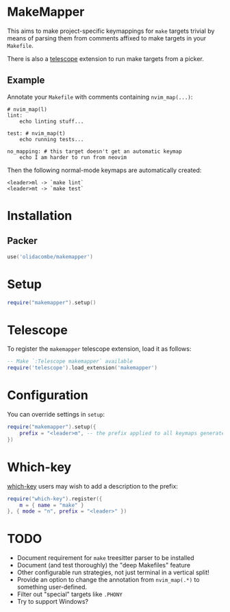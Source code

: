 # MakeMapper

This aims to make project-specific keymappings for `make` targets trivial
by means of parsing them from comments affixed to make targets in your
`Makefile`.

There is also a [telescope](https://github.com/nvim-telescope/telescope.nvim)
extension to run make targets from a picker.


## Example

Annotate your `Makefile` with comments containing `nvim_map(...)`:

```make
# nvim_map(l)
lint:
	echo linting stuff...

test: # nvim_map(t)
    echo running tests...

no_mapping: # this target doesn't get an automatic keymap
    echo I am harder to run from neovim
```

Then the following normal-mode keymaps are automatically created:

```
<leader>ml -> `make lint`
<leader>mt -> `make test`
```

# Installation

## Packer

```lua
use('olidacombe/makemapper')
```

# Setup

```lua
require("makemapper").setup()
```

# Telescope

To register the `makemapper` telescope extension, load it as follows:

```lua
-- Make `:Telescope makemapper` available
require('telescope').load_extension('makemapper')
```

# Configuration

You can override settings in `setup`:

```lua
require("makemapper").setup({
    prefix = "<leader>m", -- the prefix applied to all keymaps generated from annotations
})
```

# Which-key

[which-key](https://github.com/folke/which-key.nvim) users may wish to add a description to the
prefix:

```lua
require("which-key").register({
    m = { name = "make" }
}, { mode = "n", prefix = "<leader>" })
```

# TODO

+ Document requirement for `make` treesitter parser to be installed
+ Document (and test thoroughly) the "deep Makefiles" feature
+ Other configurable run strategies, not just terminal in a vertical split!
+ Provide an option to change the annotation from `nvim_map(.*)` to something user-defined.
+ Filter out "special" targets like `.PHONY`
+ Try to support Windows?
